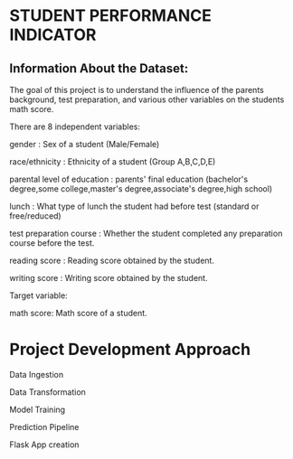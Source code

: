 # STUDENT PERFORMANCE INDICATOR

## Information About the Dataset:
 The goal of this project is to understand the influence of the parents background, test preparation, and various other variables on the students math score.

There are 8 independent variables:

gender : Sex of a student (Male/Female)

race/ethnicity : Ethnicity of a student (Group A,B,C,D,E)

parental level of education : parents' final education (bachelor's degree,some college,master's degree,associate's degree,high school)

lunch : What type of lunch the student had before test (standard or free/reduced)

test preparation course : Whether the student completed any preparation course before the test.

reading score : Reading score obtained by the student.

writing score : Writing score obtained by the student.

 Target variable:

math score: Math score of a student.



# Project Development Approach

Data Ingestion 

Data Transformation

Model Training 

Prediction Pipeline 


Flask App creation 

